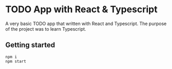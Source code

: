 # TODO App with React & Typescript

A very basic TODO app that written with React and Typescript.
The purpose of the project was to learn Typescript.

## Getting started
```
npm i
npm start
```
